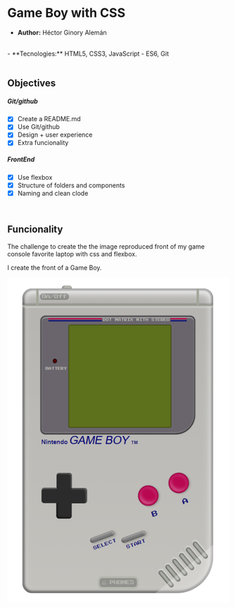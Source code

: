 # Game Boy with CSS #

- **Author:** Héctor Ginory Alemán
<br>
- **Tecnologies:** HTML5, CSS3, JavaScript - ES6, Git
<br>
<br>

## Objectives ##

##### Git/github #####

- [X] Create a README.md
- [X] Use Git/github
- [X] Design + user experience
- [X] Extra funcionality

##### FrontEnd #####

- [X] Use flexbox
- [X] Structure of folders and components
- [X] Naming and clean clode

<br>

## Funcionality ##

The challenge to create the the image reproduced
front of my game console favorite laptop with css and flexbox.

I create the front of a Game Boy.

![alt text](https://github.com/HectorGinory/GameBoy/blob/main/sources/img/console.png)
